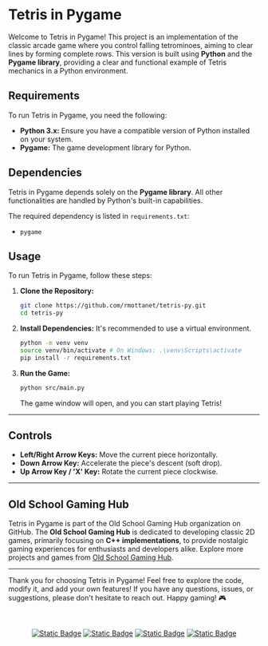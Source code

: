 # Tetris in Pygame

Welcome to Tetris in Pygame\! This project is an implementation of the classic arcade game where you control falling tetrominoes, aiming to clear lines by forming complete rows. This version is built using **Python** and the **Pygame library**, providing a clear and functional example of Tetris mechanics in a Python environment.


## Requirements

To run Tetris in Pygame, you need the following:

  * **Python 3.x:** Ensure you have a compatible version of Python installed on your system.
  * **Pygame:** The game development library for Python.


## Dependencies

Tetris in Pygame depends solely on the **Pygame library**. All other functionalities are handled by Python's built-in capabilities.

The required dependency is listed in `requirements.txt`:

  * `pygame`


## Usage

To run Tetris in Pygame, follow these steps:

1.  **Clone the Repository:**
    ```bash
    git clone https://github.com/rmottanet/tetris-py.git
    cd tetris-py
    ```
2.  **Install Dependencies:**
    It's recommended to use a virtual environment.
    ```bash
    python -m venv venv
    source venv/bin/activate # On Windows: .\venv\Scripts\activate
    pip install -r requirements.txt
    ```
3.  **Run the Game:**
    ```bash
    python src/main.py
    ```
    The game window will open, and you can start playing Tetris\!

-----

## Controls

  * **Left/Right Arrow Keys:** Move the current piece horizontally.
  * **Down Arrow Key:** Accelerate the piece's descent (soft drop).
  * **Up Arrow Key / 'X' Key:** Rotate the current piece clockwise.

-----

## Old School Gaming Hub

Tetris in Pygame is part of the Old School Gaming Hub organization on GitHub. The **Old School Gaming Hub** is dedicated to developing classic 2D games, primarily focusing on **C++ implementations**, to provide nostalgic gaming experiences for enthusiasts and developers alike. Explore more projects and games from [Old School Gaming Hub](https://github.com/OldSchool78).

-----

Thank you for choosing Tetris in Pygame\! Feel free to explore the code, modify it, and add your own features\! If you have any questions, issues, or suggestions, please don't hesitate to reach out. Happy gaming\! 🎮


<br />
<br />
<div align="center">
  <a href="https://bitbucket.org/rmottalabs/"><img alt="Static Badge" src="https://img.shields.io/badge/-Bitbucket?style=social&logo=bitbucket&logoSize=auto&label=Bitbucket&link=https%3A%2F%2Fbitbucket.org%2Frmottalabs%2Fworkspace%2Foverview%2F"></a>
  <a href="https://gitlab.com/rmottanet"><img alt="Static Badge" src="https://img.shields.io/badge/-Gitlab?style=social&logo=gitlab&logoSize=auto&label=Gitlab&link=https%3A%2F%2Fgitlab.com%2Frmottanet"></a>
  <a href="https://github.com/rmottanet"><img alt="Static Badge" src="https://img.shields.io/badge/-Github?style=social&logo=github&logoSize=auto&label=Github&link=https%3A%2F%2Fgithub.com%2Frmottanet"></a>
  <a href="https://hub.docker.com/"><img alt="Static Badge" src="https://img.shields.io/badge/-DockerHub?style=social&logo=docker&logoSize=auto&label=DockerHub&link=https%3A%2F%2Fhub.docker.com%2Fu%2Frmottanet"></a>
</div>
